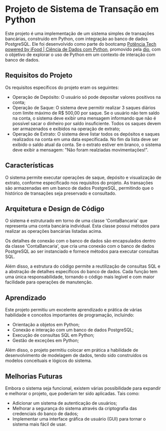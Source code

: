 # Projeto de Sistema de Transação em Python

Este projeto é uma implementação de um sistema simples de transações bancárias, construído em Python, com integração ao banco de dados PostgreSQL. Ele foi desenvolvido como parte do bootcamp [Potência Tech powered by iFood | Ciência de Dados com Python](https://www.dio.me/bootcamp/potencia-tech-powered-ifood-ciencias-de-dados-com-python), promovido pela [dio](https://www.dio.me/), com o objetivo de explorar o uso de Python em um contexto de interação com banco de dados.

## Requisitos do Projeto

  Os requisitos específicos do projeto eram os seguintes:
  
  * Operação de Depósito: O usuário só pode depositar valores positivos na conta;
  * Operação de Saque: O sistema deve permitir realizar 3 saques diários com limite máximo de R$ 500,00 por saque. Se o usuário não tem saldo na conta, o sistema deve exibir uma mensagem informando que não é possível sacar o dinheiro por saldo insuficiente. Todos os saques devem ser armazenados e exibidos na operação de extrato;
  * Operação de Extrato: O sistema deve listar todos os depósitos e saques realizados na conta em uma data especificada. No fim da lista deve ser exibido o saldo atual da conta. Se o extrato estiver em branco, o sistema deve exibir a mensagem: "Não foram realziadas movimentações!".

## Características

  O sistema permite executar operações de saque, depósito e visualização de extrato, conforme especificado nos requisitos do projeto. As transações são armazenadas em um banco de dados PostgreSQL, permitindo que o histórico de transações seja preservado e consultado.

## Arquitetura e Design de Código

  O sistema é estruturado em torno de uma classe 'ContaBancaria' que representa uma conta bancária individual. Esta classe possui métodos para realizar as operações bancárias listadas acima.
  
  Os detalhes de conexão com o banco de dados são encapsulados dentro da classe 'ContaBancaria', que cria uma conexão com o banco de dados PostgreSQL ao ser instanciado e fornece métodos para executar consultas SQL.
  
  Além disso, a estrutura do código permite a reutilização de consultas SQL e a abstração de detalhes específicos do banco de dados. Cada função tem uma única responsabilidade, tornando o código mais legível e com maior facilidade para operações de manutenção.

## Aprendizado

  Este projeto permitiu um excelente aprendizado e prática de várias habilidade e conceitos importantes de programação, incluindo:

  * Orientação a objetos em Python;
  * Conexão e interação com um banco de dados PostgreSQL;
  * Execução de consultas SQL em Python;
  * Gestão de exceções em Python;

  Além disso, o projeto permitiu colocar em prática a habilidade de desenvolvimento de modelagem de dados, tendo sido construídos os modelos conceituais e lógicos do sistema.

## Melhorias Futuras

  Embora o sistema seja funcional, existem várias possibilidade para expandir e melhorar o projeto, que poderiam ter sido aplicadas. Tais como:

  * Adicionar um sistema de autenticação de usuários;
  * Melhorar a segurança do sistema através da criptografia das credenciais do banco de dados;
  * Implementar uma interface gráfica de usuário (GUI) para tornar o sistema mais fácil de usar.
